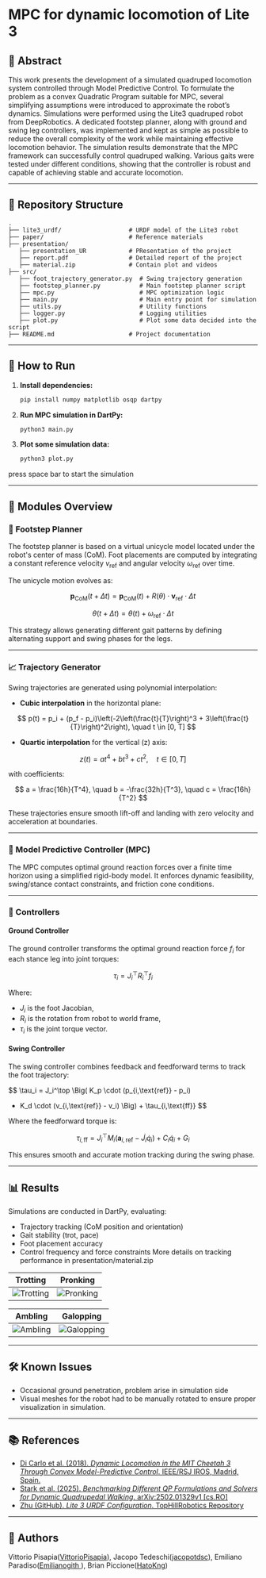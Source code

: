 # MPC for dynamic locomotion of Lite 3

## 📌 Abstract

This work presents the development of a simulated quadruped locomotion system controlled through
Model Predictive Control. To formulate the problem as a convex Quadratic Program suitable for MPC,
several simplifying assumptions were introduced to approximate the robot’s dynamics.
Simulations were performed using the Lite3 quadruped robot from DeepRobotics. A dedicated footstep
planner, along with ground and swing leg controllers, was implemented and kept as simple as possible
to reduce the overall complexity of the work while maintaining effective locomotion behavior.
The simulation results demonstrate that the MPC framework can successfully control quadruped walking.
Various gaits were tested under different conditions, showing that the controller is robust and capable of
achieving stable and accurate locomotion.

---

## 📁 Repository Structure

```
.
├── lite3_urdf/                   # URDF model of the Lite3 robot
├── paper/                        # Reference materials 
├── presentation/                 
   ├── presentation_UR            # PResentation of the project
   ├── report.pdf                 # Detailed report of the project
   ├── material.zip               # Contain plot and videos
├── src/
   ├── foot_trajectory_generator.py  # Swing trajectory generation
   ├── footstep_planner.py           # Main footstep planner script
   ├── mpc.py                        # MPC optimization logic
   ├── main.py                       # Main entry point for simulation
   ├── utils.py                      # Utility functions
   ├── logger.py                     # Logging utilities
   ├── plot.py                       # Plot some data decided into the script
├── README.md                     # Project documentation
```

---

## 🚀 How to Run

1. **Install dependencies:**
   ```bash
   pip install numpy matplotlib osqp dartpy
   ```

2. **Run MPC simulation in DartPy:**
   ```bash
   python3 main.py
   ```

3. **Plot some simulation data:**
   ```bash
   python3 plot.py
   ```

press space bar to start the simulation

---

## 🧠 Modules Overview

### 🦶 Footstep Planner

The footstep planner is based on a virtual unicycle model located under the robot's center of mass (CoM). Foot placements are computed by integrating a constant reference velocity $v_{\text{ref}}$ and angular velocity $\omega_{\text{ref}}$ over time.

The unicycle motion evolves as:

$$
\mathbf{p}_{\text{CoM}}(t+\Delta t) = \mathbf{p}_{\text{CoM}}(t) + R(\theta) \cdot \mathbf{v}_{\text{ref}} \cdot \Delta t
$$

$$
\theta(t+\Delta t) = \theta(t) + \omega_{\text{ref}} \cdot \Delta t
$$

This strategy allows generating different gait patterns by defining alternating support and swing phases for the legs.

---

### 📈 Trajectory Generator

Swing trajectories are generated using polynomial interpolation:

- **Cubic interpolation** in the horizontal plane:

$$
p(t) = p_i + (p_f - p_i)\left(-2\left(\frac{t}{T}\right)^3 + 3\left(\frac{t}{T}\right)^2\right), \quad t \in [0, T]
$$

- **Quartic interpolation** for the vertical (z) axis:

$$
z(t) = at^4 + bt^3 + ct^2, \quad t \in [0, T]
$$

with coefficients:

$$
a = \frac{16h}{T^4}, \quad b = -\frac{32h}{T^3}, \quad c = \frac{16h}{T^2}
$$

These trajectories ensure smooth lift-off and landing with zero velocity and acceleration at boundaries.

---

### 🔄 Model Predictive Controller (MPC)

The MPC computes optimal ground reaction forces over a finite time horizon using a simplified rigid-body model. It enforces dynamic feasibility, swing/stance contact constraints, and friction cone conditions.

---

### 🦿 Controllers

#### Ground Controller

The ground controller transforms the optimal ground reaction force $f_i$ for each stance leg into joint torques:

$$
\tau_i = J_i^\top R_i^\top f_i
$$

Where:
- $J_i$ is the foot Jacobian,
- $R_i$ is the rotation from robot to world frame,
- $\tau_i$ is the joint torque vector.

#### Swing Controller

The swing controller combines feedback and feedforward terms to track the foot trajectory:

$$
\tau_i = J_i^\top \Big( 
    K_p \cdot (p_{i,\text{ref}} - p_i) 
  + K_d \cdot (v_{i,\text{ref}} - v_i) 
\Big) + \tau_{i,\text{ff}}
$$

Where the feedforward torque is:

$$
\tau_{i,\text{ff}} = J_i^\top M_i \left( \mathbf{a}_{i,\text{ref}} - \dot{J}_i \dot{q}_i \right) + C_i \dot{q}_i + G_i
$$

This ensures smooth and accurate motion tracking during the swing phase.


---

## 📊 Results

Simulations are conducted in DartPy, evaluating:
- Trajectory tracking (CoM position and orientation)
- Gait stability (trot, pace)
- Foot placement accuracy
- Control frequency and force constraints
More details on tracking performance in presentation/material.zip


| Trotting | Pronking |
|----------|----------|
| ![Trotting](paper/trotting.gif) | ![Pronking](paper/pronking.gif) |

| Ambling | Galopping |
|---------|-----------|
| ![Ambling](paper/ambling.gif) | ![Galopping](paper/galopping.gif) |


---

## 🛠️ Known Issues

- Occasional ground penetration, problem arise in simulation side
- Visual meshes for the robot had to be manually rotated to ensure proper visualization in simulation.

---

## 📚 References

- [Di Carlo et al. (2018). *Dynamic Locomotion in the MIT Cheetah 3 Through Convex Model-Predictive Control*. IEEE/RSJ IROS, Madrid, Spain.](https://ieeexplore.ieee.org/document/8594448)
- [Stark et al. (2025). *Benchmarking Different QP Formulations and Solvers for Dynamic Quadrupedal Walking*. arXiv:2502.01329v1 [cs.RO]](https://arxiv.org/abs/2502.01329)
- [Zhu (GitHub). *Lite 3 URDF Configuration*. TopHillRobotics Repository](https://github.com/TopHillRobotics/quadruped-robot/blob/mpc-wbc/quadruped/config/lite3/lite3_robot.yaml)

---

## 👥 Authors

Vittorio Pisapia([VittorioPisapia](https://github.com/VittorioPisapia)), Jacopo Tedeschi([jacopotdsc](https://github.com/jacopotdsc)), Emiliano Paradiso([Emilianogith ](https://github.com/Emilianogith)), Brian Piccione([HatoKng](https://github.com/HatoKng))
